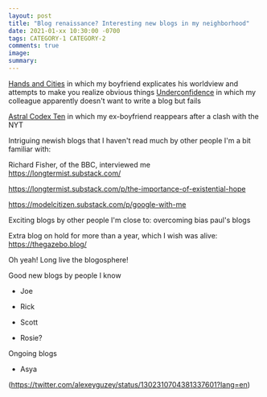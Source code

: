 ```yaml
---
layout: post
title: "Blog renaissance? Interesting new blogs in my neighborhood"
date: 2021-01-xx 10:30:00 -0700
tags: CATEGORY-1 CATEGORY-2
comments: true
image:
summary:
---
```

[Hands and Cities](https://handsandcities.com/) in which my boyfriend explicates his worldview and attempts to make you realize obvious things
[Underconfidence](https://underconfidence.com/) in which my colleague apparently doesn't want to write a blog but fails

[Astral Codex Ten](https://astralcodexten.substack.com/) in which my ex-boyfriend reappears after a clash with the NYT

Intriguing newish blogs that I haven't read much by other people I'm a bit familiar with:

Richard Fisher, of the BBC, interviewed me https://longtermist.substack.com/

https://longtermist.substack.com/p/the-importance-of-existential-hope

https://modelcitizen.substack.com/p/google-with-me

Exciting blogs by other people I'm close to:
overcoming bias
paul's blogs



Extra blog on hold for more than a year, which I wish was alive: https://thegazebo.blog/

Oh yeah! Long live the blogosphere!

Good new blogs by people I know
- Joe
- Rick
- Scott

- Rosie?



Ongoing blogs
- Asya


(https://twitter.com/alexeyguzey/status/1302310704381337601?lang=en)
